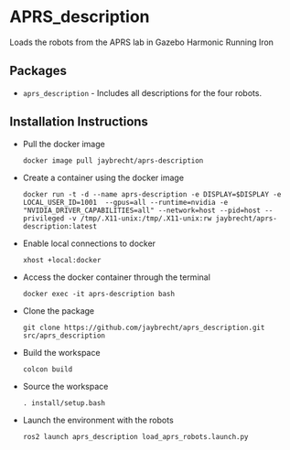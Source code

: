 # APRS_description
Loads the robots from the APRS lab in Gazebo Harmonic Running Iron

## Packages
* `aprs_description` - Includes all descriptions for the four robots.

## Installation Instructions
* Pull the docker image

    `docker image pull jaybrecht/aprs-description`

* Create a container using the docker image

    `docker run -t -d --name aprs-description -e DISPLAY=$DISPLAY -e LOCAL_USER_ID=1001  --gpus=all --runtime=nvidia -e "NVIDIA_DRIVER_CAPABILITIES=all" --network=host --pid=host --privileged -v /tmp/.X11-unix:/tmp/.X11-unix:rw jaybrecht/aprs-description:latest`

* Enable local connections to docker

    `xhost +local:docker`

* Access the docker container through the terminal

    `docker exec -it aprs-description bash`

* Clone the package

    `git clone https://github.com/jaybrecht/aprs_description.git src/aprs_description`


* Build the workspace

  `colcon build`

* Source the workspace

    `. install/setup.bash`

* Launch the environment with the robots

    `ros2 launch aprs_description load_aprs_robots.launch.py `
